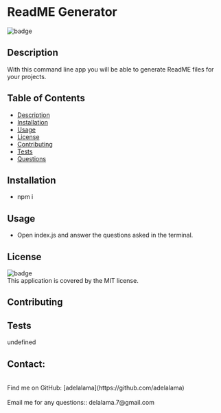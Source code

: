 
<h1>ReadME Generator </h1>
  
![badge](https://img.shields.io/badge/license-MIT-brightgreen)<br />
## Description
With this command line app you will be able to generate ReadME files for your projects.
## Table of Contents
- [Description](#description)
- [Installation](#installation)
- [Usage](#usage)
- [License](#license)
- [Contributing](#contributing)
- [Tests](#tests)
- [Questions](#questions)
## Installation
* npm i
## Usage
* Open index.js and answer the questions asked in the terminal. 
## License
![badge](https://img.shields.io/badge/license-MIT-brightgreen)
<br />
This application is covered by the MIT license. 
## Contributing

## Tests
undefined
## Contact:
<br />
Find me on GitHub: [adelalama](https://github.com/adelalama)<br />
<br />
Email me for any questions:: delalama.7@gmail.com<br /><br />
    